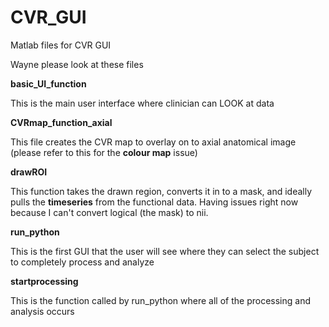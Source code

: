 # CVR_GUI
Matlab files for CVR GUI 

Wayne please look at these files 

**basic_UI_function**

This is the main user interface where clinician can LOOK at data 

**CVRmap_function_axial**

This file creates the CVR map to overlay on to axial anatomical image (please refer to this for the **colour map** issue) 

**drawROI**

This function takes the drawn region, converts it in to a mask, and ideally pulls the **timeseries** from the functional data. Having issues right now because I can't convert logical (the mask) to nii.

**run_python**

This is the first GUI that the user will see where they can select the subject to completely process and analyze 

**startprocessing**

This is the function called by run_python where all of the processing and analysis occurs 
